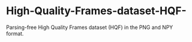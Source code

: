 # High-Quality-Frames-dataset-HQF-
Parsing-free High Quality Frames dataset (HQF) in the PNG and NPY format.
